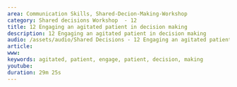 ```yaml
---
area: Communication Skills, Shared-Decion-Making-Workshop
category: Shared decisions Workshop  - 12
title: 12 Engaging an agitated patient in decision making
description: 12 Engaging an agitated patient in decision making
audio: /assets/audio/Shared Decisions - 12 Engaging an agitated patient in decision making. Dave Thomson - MQ.mp3
article: 
www: 
keywords: agitated, patient, engage, patient, decision, making
youtube: 
duration: 29m 25s
--- 
```

